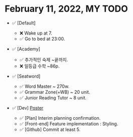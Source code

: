 # February 11, 2022, MY TODO

- ✅ [Default]

  - ❌ Wake up at 7.
  - ✅ Go to bed at 23:00.

- ✅ [Academy]

  - ✅ 추가적인 숙제 ~끝까지.
  - ❌ 일등급 수학 ~86p.

- ✅ [Seatword]

  - ✅ Word Master ~ 270w.
  - ✅ Grammar Zone(+WB) ~ 20 unit.
  - ✅ Junior Reading Tutor ~ 8 unit.

- ✅ [Dev] [Poster](https://github.com/Novelier-Webbelier/poster)

  - ✅ [Plan] Interim planning confirmation.
  - ✅ [Front-end] Feature implementation : Styling.
  - ✅ [Github] Commit at least 5.
